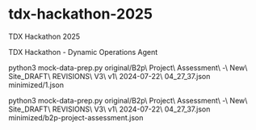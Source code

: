 # tdx-hackathon-2025
TDX Hackathon 2025

TDX Hackathon - Dynamic Operations Agent

python3 mock-data-prep.py original/B2p\ Project\ Assessment\ -\ New\ Site_DRAFT\ REVISIONS\ V3\ v1\ 2024-07-22\ 04_27_37.json minimized/1.json

python3 mock-data-prep.py original/B2p\ Project\ Assessment\ -\ New\ Site_DRAFT\ REVISIONS\ V3\ v1\ 2024-07-22\ 04_27_37.json minimized/b2p-project-assessment.json